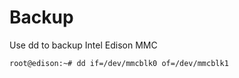# Backup

Use dd to backup Intel Edison MMC

```sh
root@edison:~# dd if=/dev/mmcblk0 of=/dev/mmcblk1
```
